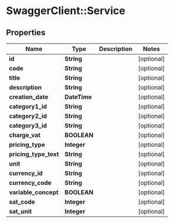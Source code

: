 # SwaggerClient::Service

## Properties
Name | Type | Description | Notes
------------ | ------------- | ------------- | -------------
**id** | **String** |  | [optional] 
**code** | **String** |  | [optional] 
**title** | **String** |  | [optional] 
**description** | **String** |  | [optional] 
**creation_date** | **DateTime** |  | [optional] 
**category1_id** | **String** |  | [optional] 
**category2_id** | **String** |  | [optional] 
**category3_id** | **String** |  | [optional] 
**charge_vat** | **BOOLEAN** |  | [optional] 
**pricing_type** | **Integer** |  | [optional] 
**pricing_type_text** | **String** |  | [optional] 
**unit** | **String** |  | [optional] 
**currency_id** | **String** |  | [optional] 
**currency_code** | **String** |  | [optional] 
**variable_concept** | **BOOLEAN** |  | [optional] 
**sat_code** | **Integer** |  | [optional] 
**sat_unit** | **Integer** |  | [optional] 


